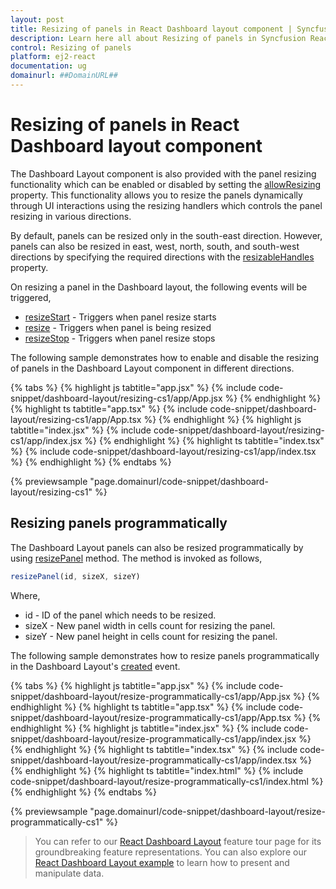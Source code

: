 ```yaml
---
layout: post
title: Resizing of panels in React Dashboard layout component | Syncfusion
description: Learn here all about Resizing of panels in Syncfusion React Dashboard layout component of Syncfusion Essential JS 2 and more.
control: Resizing of panels 
platform: ej2-react
documentation: ug
domainurl: ##DomainURL##
---
```


# Resizing of panels in React Dashboard layout component

The Dashboard Layout component is also provided with the panel resizing functionality which can be enabled or disabled by setting the [allowResizing](https://ej2.syncfusion.com/react/documentation/api/dashboard-layout/#allowresizing) property. This functionality allows you to resize the panels dynamically through UI interactions using the resizing handlers which controls the panel resizing in various directions.

By default, panels can be resized only in the south-east direction. However, panels can also be resized in east, west, north, south, and south-west directions by specifying the required directions with the [resizableHandles](https://ej2.syncfusion.com/react/documentation/api/dashboard-layout/#resizablehandles) property.

On resizing a panel in the Dashboard layout, the following events will be triggered,
* [resizeStart](https://ej2.syncfusion.com/react/documentation/api/dashboard-layout/#resizestart) - Triggers when panel resize starts
* [resize](https://ej2.syncfusion.com/react/documentation/api/dashboard-layout/#resize) - Triggers when panel is being resized
* [resizeStop](https://ej2.syncfusion.com/react/documentation/api/dashboard-layout/#resizestop) - Triggers when panel resize stops

The following sample demonstrates how to enable and disable the resizing of panels in the Dashboard Layout component in different directions.

{% tabs %}
{% highlight js tabtitle="app.jsx" %}
{% include code-snippet/dashboard-layout/resizing-cs1/app/App.jsx %}
{% endhighlight %}
{% highlight ts tabtitle="app.tsx" %}
{% include code-snippet/dashboard-layout/resizing-cs1/app/App.tsx %}
{% endhighlight %}
{% highlight js tabtitle="index.jsx" %}
{% include code-snippet/dashboard-layout/resizing-cs1/app/index.jsx %}
{% endhighlight %}
{% highlight ts tabtitle="index.tsx" %}
{% include code-snippet/dashboard-layout/resizing-cs1/app/index.tsx %}
{% endhighlight %}
{% endtabs %}

 {% previewsample "page.domainurl/code-snippet/dashboard-layout/resizing-cs1" %}

## Resizing panels programmatically

The Dashboard Layout panels can also be resized programmatically by using [resizePanel](https://ej2.syncfusion.com/react/documentation/api/dashboard-layout/#resizepanel) method. The method is invoked as follows,

```js
resizePanel(id, sizeX, sizeY)

```

Where,
* id - ID of the panel which needs to be resized.
* sizeX - New panel width in cells count for resizing the panel.
* sizeY - New panel height in cells count for resizing the panel.

The following sample demonstrates how to resize panels programmatically in the Dashboard Layout's [created](https://ej2.syncfusion.com/react/documentation/api/dashboard-layout/#created) event.

{% tabs %}
{% highlight js tabtitle="app.jsx" %}
{% include code-snippet/dashboard-layout/resize-programmatically-cs1/app/App.jsx %}
{% endhighlight %}
{% highlight ts tabtitle="app.tsx" %}
{% include code-snippet/dashboard-layout/resize-programmatically-cs1/app/App.tsx %}
{% endhighlight %}
{% highlight js tabtitle="index.jsx" %}
{% include code-snippet/dashboard-layout/resize-programmatically-cs1/app/index.jsx %}
{% endhighlight %}
{% highlight ts tabtitle="index.tsx" %}
{% include code-snippet/dashboard-layout/resize-programmatically-cs1/app/index.tsx %}
{% endhighlight %}
{% highlight ts tabtitle="index.html" %}
{% include code-snippet/dashboard-layout/resize-programmatically-cs1/index.html %}
{% endhighlight %}
{% endtabs %}

 {% previewsample "page.domainurl/code-snippet/dashboard-layout/resize-programmatically-cs1" %}

> You can refer to our [React Dashboard Layout](https://www.syncfusion.com/react-ui-components/react-dashboard-layout) feature tour page for its groundbreaking feature representations. You can also explore our [React Dashboard Layout example](https://ej2.syncfusion.com/react/demos/#/material/dashboard-layout/default) to learn how to present and manipulate data.